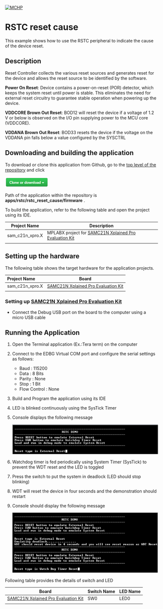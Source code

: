 [![MCHP](https://www.microchip.com/ResourcePackages/Microchip/assets/dist/images/logo.png)](https://www.microchip.com)

# RSTC reset cause

This example shows how to use the RSTC peripheral to indicate the cause of the device reset.

## Description

Reset Controller collects the various reset sources and generates reset for the device and allows the reset source to be identified by the software.

**Power On Reset**: Device contains a power-on-reset (POR) detector, which keeps the system reset until power is stable. This eliminates the need for external reset circuitry to guarantee stable operation when powering up the device.

**VDDCORE Brown Out Reset**: BOD12 will reset the device if a voltage of 1.2 V or below is observed on the I/O pin supplying power to the MCU core (VDDCORE).

**VDDANA Brown Out Reset**: BOD33 resets the device if the voltage on the VDDANA pin falls below a value configured by the SYSCTRL

## Downloading and building the application

To download or clone this application from Github, go to the [top level of the repository](https://github.com/Microchip-MPLAB-Harmony/csp_apps_sam_c20_c21) and click

![clone](../../../docs/images/clone.png)

Path of the application within the repository is **apps/rstc/rstc_reset_cause/firmware** .

To build the application, refer to the following table and open the project using its IDE.

| Project Name      | Description                                    |
| ----------------- | ---------------------------------------------- |
| sam_c21n_xpro.X | MPLABX project for [SAMC21N Xplained Pro Evaluation Kit](https://www.microchip.com/developmenttools/ProductDetails/atsamc21n-xpro) |
|||

## Setting up the hardware

The following table shows the target hardware for the application projects.

| Project Name| Board|
|:---------|:---------:|
| sam_c21n_xpro.X | [SAMC21N Xplained Pro Evaluation Kit](https://www.microchip.com/developmenttools/ProductDetails/atsamc21n-xpro)
|||

### Setting up [SAMC21N Xplained Pro Evaluation Kit](https://www.microchip.com/developmenttools/ProductDetails/atsamc21n-xpro)

- Connect the Debug USB port on the board to the computer using a micro USB cable

## Running the Application

1. Open the Terminal application (Ex.:Tera term) on the computer
2. Connect to the EDBG Virtual COM port and configure the serial settings as follows:
    - Baud : 115200
    - Data : 8 Bits
    - Parity : None
    - Stop : 1 Bit
    - Flow Control : None
3. Build and Program the application using its IDE
4. LED is blinked continuously using the SysTick Timer
5. Console displays the following message

    ![output_1](images/output_rstc_reset_cause_1.png)

6. Watchdog timer is fed periodically using System Timer (SysTick) to prevent the WDT reset and the LED is toggled
7. Press the switch to put the system in deadlock (LED should stop blinking)
8. WDT will reset the device in four seconds and the demonstration should restart
9. Console should display the following message

    ![output_2](images/output_rstc_reset_cause_2.png)

Following table provides the details of switch and LED

| Board      | Switch Name | LED Name |
| ---------- | ---------| ------------|
| [SAMC21N Xplained Pro Evaluation Kit](https://www.microchip.com/developmenttools/ProductDetails/atsamc21n-xpro)   | SW0 | LED0 |
||||
